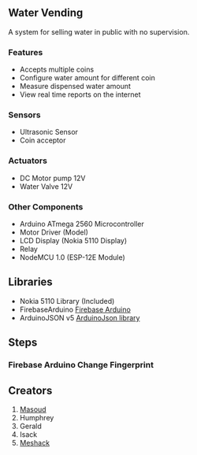 ## Water Vending

A system for selling water in public with no supervision.

### Features

- Accepts multiple coins
- Configure water amount for different coin
- Measure dispensed water amount
- View real time reports on the internet

### Sensors

- Ultrasonic Sensor
- Coin acceptor


### Actuators

- DC Motor pump 12V
- Water Valve 12V


### Other Components

- Arduino ATmega 2560 Microcontroller
- Motor Driver (Model)
- LCD Display (Nokia 5110 Display)
- Relay
- NodeMCU 1.0 (ESP-12E Module)

## Libraries

- Nokia 5110 Library (Included)
- FirebaseArduino [Firebase Arduino](https://github.com/FirebaseExtended/firebase-arduino)
- ArduinoJSON v5 [ArduinoJson library](https://github.com/bblanchon/ArduinoJson)

## Steps

### Firebase Arduino Change Fingerprint
 

## Creators

1. [Masoud](https://github.com/tektz) 
2. Humphrey
3. Gerald
4. Isack
5. [Meshack](https://github.com/meshackvictor)


